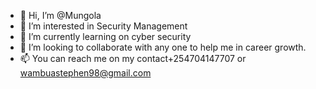 - 👋 Hi, I’m @Mungola
- 👀 I’m interested in Security Management
- 🌱 I’m currently learning on cyber security
- 💞️ I’m looking to collaborate with any one to help me in career growth.
- 📫 You can reach me on my contact+254704147707 or wambuastephen98@gmail.com

<!---
Mungola/Mungola is a ✨ special ✨ repository because its `README.md` (this file) appears on your GitHub profile.
You can click the Preview link to take a look at your changes.
--->
